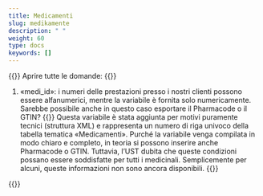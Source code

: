 ```yaml
---
title: Medicamenti 
slug: medikamente
description: " "
weight: 60
type: docs
keywords: []
---
```


{{<faqBlock>}}
Aprire tutte le domande: {{<collapsibleGroupCommand groupId="medikamente">}}

1. «medi_id»: i numeri delle prestazioni presso i nostri clienti possono essere alfanumerici, mentre la variabile è fornita solo numericamente. Sarebbe possibile anche in questo caso esportare il Pharmacode o il GTIN?
{{<collapsibleBlock groupId="medikamente">}}
Questa variabile è stata aggiunta per motivi puramente tecnici (struttura XML) e rappresenta un numero di riga univoco della tabella tematica «Medicamenti». Purché la variabile venga compilata in modo chiaro e completo, in teoria si possono inserire anche Pharmacode o GTIN. Tuttavia, l’UST dubita che queste condizioni possano essere soddisfatte per tutti i medicinali. Semplicemente per alcuni, queste informazioni non sono ancora disponibili.
{{</collapsibleBlock>}}

{{</faqBlock>}}